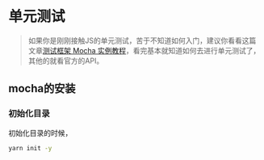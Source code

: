 # 单元测试

> 如果你是刚刚接触JS的单元测试，苦于不知道如何入门，建议你看看这篇文章[测试框架 Mocha 实例教程](http://www.ruanyifeng.com/blog/2015/12/a-mocha-tutorial-of-examples.html)，看完基本就知道如何去进行单元测试了，其他的就看官方的API。

## mocha的安装

### 初始化目录

初始化目录的时候，

```bash
yarn init -y
```